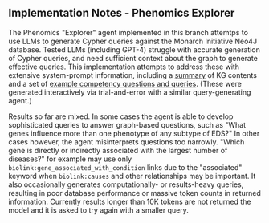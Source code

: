 ## Implementation Notes - Phenomics Explorer

The Phenomics "Explorer" agent implemented in this branch attemtps to use LLMs to
generate Cypher queries against the Monarch Initiative Neo4J database. Tested LLMs (including GPT-4)
struggle with accurate generation of Cypher queries, and need sufficient context about the
graph to generate effective queries. This implementation attempts to address these with extensive
system-prompt information, including a [summary](kg_summary.md) of KG contents and a set of
[example competency questions and queries](monarch_competency_questions_1.json). (These were generated
interactively via trial-and-error with a similar query-generating agent.)

Results so far are mixed. In some cases the agent is able to develop sophisticated queries to answer
graph-based questions, such as "What genes influence more than one phenotype of any subtype of EDS?"
In other cases however, the agent misinterprets questions too narrowly. "Which gene is directly or
indirectly associated with the largest number of diseases?" for example may use only
`biolink:gene_associated_with_condition` links due to the "associated" keyword when
`biolink:causes` and other relationships may be important. It also occasionally generates
computationally- or results-heavy queries, resulting in poor database performance or massive
token counts in returned information. Currently results longer than 10K tokens are not returned
the model and it is asked to try again with a smaller query.